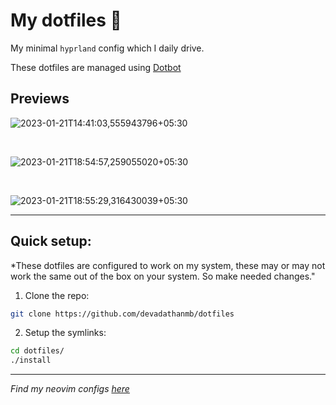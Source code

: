 # My dotfiles 🖤

My minimal `hyprland` config which I daily drive.  
  
These dotfiles are managed using [Dotbot](https://github.com/anishathalye/dotbot)


## Previews
![2023-01-21T14:41:03,555943796+05:30](https://user-images.githubusercontent.com/84301852/213860653-296a23ba-7f3a-4c47-a25e-391f152725b7.png)

<br>

![2023-01-21T18:54:57,259055020+05:30](https://user-images.githubusercontent.com/84301852/213874770-13217dfd-9ef9-487d-bde8-2864a499f9d1.png)

<br>

![2023-01-21T18:55:29,316430039+05:30](https://user-images.githubusercontent.com/84301852/213874786-9efdabd8-d15e-4706-ab39-3d2663376299.png)

------

## Quick setup:

*These dotfiles are configured to work on my system, these may or may not work the same out of the box on your system. So make needed changes."
<br>

1. Clone the repo:
```bash
git clone https://github.com/devadathanmb/dotfiles
```
2. Setup the symlinks:
```bash
cd dotfiles/
./install
```
-----

*Find my neovim configs [here](https://github.com/devadathanmb/entevim)*
